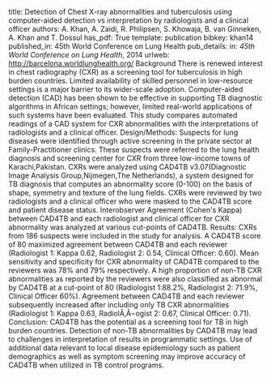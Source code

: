 title: Detection of Chest X-ray abnormalities and tuberculosis using computer-aided detection vs interpretation by radiologists and a clinical officer
authors: A. Khan, A. Zaidi, R. Philipsen, S. Khowaja, B. van Ginneken, A. Khan and T. Dossul
has_pdf: True
template: publication
bibkey: khan14
published_in: 45th World Conference on Lung Health
pub_details: in: <i>45th World Conference on Lung Health</i>, 2014
urlweb: http://barcelona.worldlunghealth.org/
Background There is renewed interest in chest radiography (CXR) as a screening tool for tuberculosis in high burden countries. Limited availability of skilled personnel in low-resource settings is a major barrier to its wider-scale adoption. Computer-aided detection (CAD) has been shown to be effective in supporting TB diagnostic algorithms in African settings; however, limited real-world applications of such systems have been evaluated. This study compares automated readings of a CAD system for CXR abnormalities with the interpretations of radiologists and a clinical officer. Design/Methods: Suspects for lung diseases were identified through active screening in the private sector at Family-Practitioner clinics. These suspects were referred to the lung health diagnosis and screening center for CXR from three low-income towns of Karachi,Pakistan. CXRs were analyzed using CAD4TB v3.07(Diagnostic Image Analysis Group,Nijmegen,The Netherlands), a system designed for TB diagnosis that computes an abnormality score (0-100) on the basis of shape, symmetry and texture of the lung fields. CXRs were reviewed by two radiologists and a clinical officer who were masked to the CAD4TB score and patient disease status. Interobserver Agreement (Cohen's Kappa) between CAD4TB and each radiologist and clinical officer for CXR abnormality was analyzed at various cut-points of CAD4TB. Results: CXRs from 186 suspects were included in the study for analysis. A CAD4TB score of 80 maximized agreement between CAD4TB and each reviewer (Radiologist 1: Kappa 0.62, Radiologist 2: 0.54, Clinical Officer: 0.60). Mean sensitivity and specificity for CXR abnormality of CAD4TB compared to the reviewers was 78% and 79% respectively. A high proportion of non-TB CXR abnormalities as reported by the reviewers were also classified as abnormal by CAD4TB at a cut-point of 80 (Radiologist 1:88.2%, Radiologist 2: 71.9%, Clinical Officer 60%). Agreement between CAD4TB and each reviewer subsequently increased after including only TB CXR abnormalities (Radiologist 1: Kappa 0.63, RadiolÃ‚Â¬ogist 2: 0.67, Clinical Officer: 0.71). Conclusion: CAD4TB has the potential as a screening tool for TB in high burden countries. Detection of non-TB abnormalities by CAD4TB may lead to challenges in interpretation of results in programmatic settings. Use of additional data relevant to local disease epidemiology such as patient demographics as well as symptom screening may improve accuracy of CAD4TB when utilized in TB control programs.

